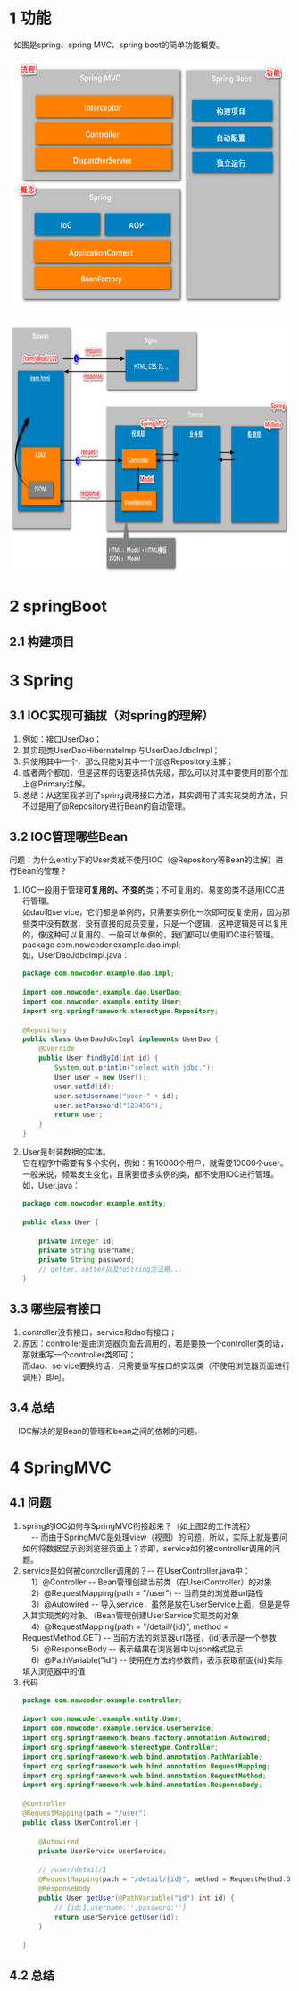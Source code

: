 # 1 功能
&nbsp;&nbsp;如图是spring、spring MVC、spring boot的简单功能概要。<br/>
&nbsp;&nbsp;<img src="img.png" width = "600" height = "450" alt="" /><br/>
&nbsp;&nbsp;<img src="img_1.png" width = "800" height = "450" alt="" />

# 2 springBoot 
## 2.1 构建项目


# 3 Spring
## 3.1 IOC实现可插拔（对spring的理解）
1. 例如：接口UserDao；
2. 其实现类UserDaoHibernateImpl与UserDaoJdbcImpl；
3. 只使用其中一个，那么只能对其中一个加@Repository注解；
4. 或者两个都加，但是这样的话要选择优先级，那么可以对其中要使用的那个加上@Primary注解。
5. 总结：从这里我学到了spring调用接口方法，其实调用了其实现类的方法，只不过是用了@Repository进行Bean的自动管理。

## 3.2 IOC管理哪些Bean
问题：为什么entity下的User类就不使用IOC（@Repository等Bean的注解）进行Bean的管理？
1. IOC一般用于管理**可复用的、不变的**类；不可复用的、易变的类不适用IOC进行管理。<br/>
   如dao和service，它们都是单例的，只需要实例化一次即可反复使用，因为那些类中没有数据，没有直接的成员变量，只是一个逻辑，这种逻辑是可以复用的，像这种可以复用的、一般可以单例的，我们都可以使用IOC进行管理。
   package com.nowcoder.example.dao.impl;<br/>
   如，UserDaoJdbcImpl.java：
    ```java
    package com.nowcoder.example.dao.impl;
    
    import com.nowcoder.example.dao.UserDao;
    import com.nowcoder.example.entity.User;
    import org.springframework.stereotype.Repository;
    
    @Repository
    public class UserDaoJdbcImpl implements UserDao {
        @Override
        public User findById(int id) {
            System.out.println("select with jdbc.");
            User user = new User();
            user.setId(id);
            user.setUsername("user-" + id);
            user.setPassword("123456");
            return user;
        }
    }
    ```

2. User是封装数据的实体。<br/>
   它在程序中需要有多个实例，例如：有10000个用户，就需要10000个user。
   一般来说，频繁发生变化，且需要很多实例的类，都不使用IOC进行管理。<br/>
    如，User.java：
    ```java
    package com.nowcoder.example.entity;
    
    public class User {
    
        private Integer id;
        private String username;
        private String password;
        // getter、setter以及toString方法略...
    }
    ```
## 3.3 哪些层有接口
1. controller没有接口，service和dao有接口；
2. 原因：controller是由浏览器页面去调用的，若是要换一个controller类的话，那就重写一个controller类即可；<br/>
而dao、service要换的话，只需要重写接口的实现类（不使用浏览器页面进行调用）即可。

## 3.4 总结
&nbsp;&nbsp;&nbsp;&nbsp;IOC解决的是Bean的管理和bean之间的依赖的问题。

# 4 SpringMVC
## 4.1 问题
1. spring的IOC如何与SpringMVC衔接起来？（如上图2的工作流程）<br/>
&nbsp;&nbsp;&nbsp;&nbsp;-- 而由于SpringMVC是处理view（视图）的问题，所以，实际上就是要问如何将数据显示到浏览器页面上？亦即，service如何被controller调用的问题。
2. service是如何被controller调用的？-- 在UserController.java中：
<br/>&nbsp;&nbsp;&nbsp;&nbsp;1）@Controller -- Bean管理创建当前类（在UserController）的对象
<br/>&nbsp;&nbsp;&nbsp;&nbsp;2）@RequestMapping(path = "/user") -- 当前类的浏览器url路径
<br/>&nbsp;&nbsp;&nbsp;&nbsp;3）@Autowired -- 导入service，虽然是放在UserService上面，但是是导入其实现类的对象。（Bean管理创建UserService实现类的对象
<br/>&nbsp;&nbsp;&nbsp;&nbsp;4）@RequestMapping(path = "/detail/{id}", method = RequestMethod.GET) -- 当前方法的浏览器url路径，{id}表示是一个参数
<br/>&nbsp;&nbsp;&nbsp;&nbsp;5）@ResponseBody -- 表示结果在浏览器中以json格式显示
<br/>&nbsp;&nbsp;&nbsp;&nbsp;6）@PathVariable("id") -- 使用在方法的参数前，表示获取前面{id}实际填入浏览器中的值
3. 代码<br/>
   ```java
   package com.nowcoder.example.controller;
   
   import com.nowcoder.example.entity.User;
   import com.nowcoder.example.service.UserService;
   import org.springframework.beans.factory.annotation.Autowired;
   import org.springframework.stereotype.Controller;
   import org.springframework.web.bind.annotation.PathVariable;
   import org.springframework.web.bind.annotation.RequestMapping;
   import org.springframework.web.bind.annotation.RequestMethod;
   import org.springframework.web.bind.annotation.ResponseBody;
   
   @Controller
   @RequestMapping(path = "/user")
   public class UserController {
   
       @Autowired
       private UserService userService;
   
       // /user/detail/1
       @RequestMapping(path = "/detail/{id}", method = RequestMethod.GET)
       @ResponseBody
       public User getUser(@PathVariable("id") int id) {
           // {id:1,username:'',password:''}
           return userService.getUser(id);
       }
   
   }
   ```
## 4.2 总结
